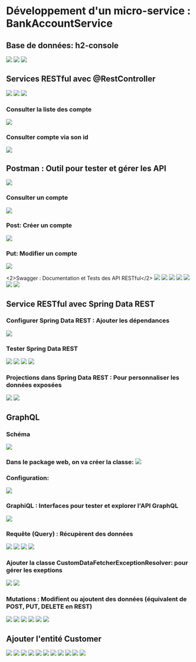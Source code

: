 <h1>Développement d'un micro-service : BankAccountService</h1>

<h2>Base de données: h2-console</h2>

<img src="Captures/1.PNG">
<img src="Captures/2.PNG">
<img src="Captures/3.PNG">

<h2>Services RESTful avec @RestController</h2>

<img src="Captures/4.PNG">
<img src="Captures/5.PNG">
<img src="Captures/6.PNG">

<h3>Consulter la liste des compte</h3>
<img src="Captures/7.PNG">

<h3>Consulter compte via son id</h3>
<img src="Captures/8.PNG">

<h2>Postman : Outil pour tester et gérer les API</h2>
<img src="Captures/9.PNG">

<h3>Consulter un compte</h3>
<img src="Captures/10.PNG">

<h3>Post: Créer un compte</h3>
<img src="Captures/11.PNG">

<h3>Put: Modifier un compte</h3>
<img src="Captures/12.PNG">

<2>Swagger : Documentation et Tests des API RESTful</2>
<img src="Captures/13.PNG">
<img src="Captures/14.PNG">
<img src="Captures/15.PNG">
<img src="Captures/16.PNG">
<img src="Captures/17.PNG">
<img src="Captures/18.PNG">
<img src="Captures/19.PNG">

<h2>Service RESTful avec Spring Data REST</h2> 

<h3>Configurer Spring Data REST : Ajouter les dépendances</h3>
<img src="Captures/20.PNG"> 

<h3>Tester Spring Data REST</h3>
<img src="Captures/21.PNG">
<img src="Captures/22.PNG">
<img src="Captures/23.PNG">
<img src="Captures/24.PNG"> 

<h3>Projections dans Spring Data REST : Pour personnaliser les données exposées </h3>
<img src="Captures/25.PNG">
<img src="Captures/26.PNG"> 

<h2>GraphQL</h2>

<h3>Schéma</h3>
<img src="Captures/27.PNG"> 

<h3>Dans le package web, on va créer la classe: </3>
<img src="Captures/28.PNG">  

<h3>Configuration:</h3>
<img src="Captures/29.PNG"> 

<h3>GraphiQL : Interfaces pour tester et explorer l'API GraphQL</h3>
<img src="Captures/30.PNG"> 

<h3>Requête (Query) : Récupèrent des données</h3>
<img src="Captures/31.PNG">
<img src="Captures/32.PNG">
<img src="Captures/33.PNG">
<img src="Captures/34.PNG">
<h3>Ajouter la classe CustomDataFetcherExceptionResolver: pour gérer les exeptions</h3>
<img src="Captures/35.PNG">
<img src="Captures/36.PNG"> 

<h3>Mutations : Modifient ou ajoutent des données (équivalent de POST, PUT, DELETE en REST)</h3>
<img src="Captures/37.PNG">
<img src="Captures/38.PNG">
<img src="Captures/39.PNG">
<img src="Captures/40.PNG">
<img src="Captures/41.PNG">
<img src="Captures/42.PNG">

<h2>Ajouter l'entité Customer</h2>
<img src="Captures/43.PNG">
<img src="Captures/44.PNG">
<img src="Captures/45.PNG">
<img src="Captures/46.PNG">
<img src="Captures/47.PNG">
<img src="Captures/48.PNG">
<img src="Captures/49.PNG">
<img src="Captures/50.PNG">
<img src="Captures/51.PNG">
<img src="Captures/52.PNG">
<img src="Captures/53.PNG">

















